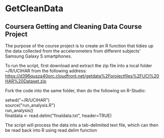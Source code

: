 # GetCleanData
## Coursera Getting and Cleaning Data Course Project

The purpose of the course project is to create an R function that tidies up the data collected from the accelerometers from different subjects' Samsung Galaxy S smartphones.  

To run the script, first download and extract the zip file into a local folder ~/R/UCIHAR from the following address:
https://d396qusza40orc.cloudfront.net/getdata%2Fprojectfiles%2FUCI%20HAR%20Dataset.zip 

Fork the code into the same folder, then do the following on R-Studio:

setwd("~/R/UCIHAR")   
source("run_analysis.R")   
run_analysis()   
finaldata <- read.delim("finaldata.txt", header=TRUE)

The script will process the data into a tab-delimited text file, which can then be read back into R using read.delim function
